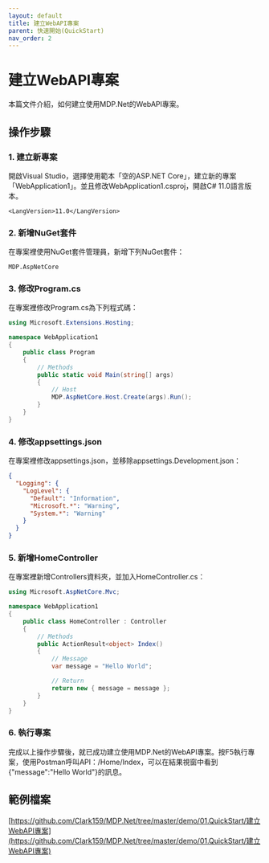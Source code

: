 ```yaml
---
layout: default
title: 建立WebAPI專案
parent: 快速開始(QuickStart)
nav_order: 2
---
```


# 建立WebAPI專案

本篇文件介紹，如何建立使用MDP.Net的WebAPI專案。

## 操作步驟

### 1. 建立新專案

開啟Visual Studio，選擇使用範本「空的ASP.NET Core」，建立新的專案「WebApplication1」。並且修改WebApplication1.csproj，開啟C# 11.0語言版本。

```
<LangVersion>11.0</LangVersion>
```

### 2. 新增NuGet套件

在專案裡使用NuGet套件管理員，新增下列NuGet套件：

```
MDP.AspNetCore
```

### 3. 修改Program.cs

在專案裡修改Program.cs為下列程式碼：

```csharp
using Microsoft.Extensions.Hosting;

namespace WebApplication1
{
    public class Program
    {
        // Methods
        public static void Main(string[] args)
        {
            // Host
            MDP.AspNetCore.Host.Create(args).Run();
        }
    }
}
```

### 4. 修改appsettings.json

在專案裡修改appsettings.json，並移除appsettings.Development.json：

```json
{
  "Logging": {
    "LogLevel": {
      "Default": "Information",
      "Microsoft.*": "Warning",
      "System.*": "Warning"
    }
  }
}
```

### 5. 新增HomeController

在專案裡新增Controllers資料夾，並加入HomeController.cs：

```csharp
using Microsoft.AspNetCore.Mvc;

namespace WebApplication1
{
    public class HomeController : Controller
    {
        // Methods
        public ActionResult<object> Index()
        {
            // Message
            var message = "Hello World";

            // Return
            return new { message = message };
        }
    }
}
```

### 6. 執行專案

完成以上操作步驟後，就已成功建立使用MDP.Net的WebAPI專案。按F5執行專案，使用Postman呼叫API：/Home/Index，可以在結果視窗中看到{"message":"Hello World"}的訊息。

## 範例檔案

[https://github.com/Clark159/MDP.Net/tree/master/demo/01.QuickStart/建立WebAPI專案](https://github.com/Clark159/MDP.Net/tree/master/demo/01.QuickStart/建立WebAPI專案)

